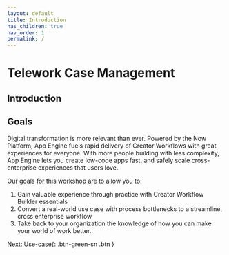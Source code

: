 ```yaml
---
layout: default
title: Introduction
has_children: true
nav_order: 1
permalink: /
---
```

# Telework Case Management

## Introduction

## Goals

Digital transformation is more relevant than ever. Powered by the Now Platform, App Engine fuels rapid delivery of Creator Workflows with great experiences for everyone. With more people building with less complexity, App Engine lets you create low-code apps fast, and safely scale cross-enterprise experiences that users love.

Our goals for this workshop are to allow you to:

1. Gain valuable experience through practice with Creator Workflow Builder essentials
2. Convert a real-world use case with process bottlenecks to a streamline, cross enterprise workflow
3. Take back to your organization the knowledge of how you can make your world of work better.


[Next: Use-case](/docs/Part_0/Part_0.1_Use-case.md){: .btn-green-sn .btn }
